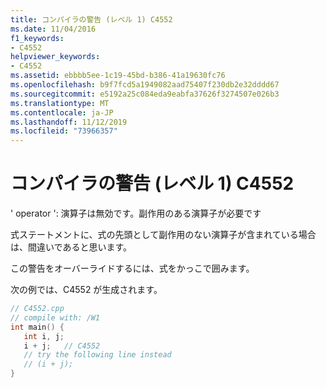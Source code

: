 ```yaml
---
title: コンパイラの警告 (レベル 1) C4552
ms.date: 11/04/2016
f1_keywords:
- C4552
helpviewer_keywords:
- C4552
ms.assetid: ebbbb5ee-1c19-45bd-b386-41a19630fc76
ms.openlocfilehash: b9f7fcd5a1949082aad75407f230db2e32dddd67
ms.sourcegitcommit: e5192a25c084eda9eabfa37626f3274507e026b3
ms.translationtype: MT
ms.contentlocale: ja-JP
ms.lasthandoff: 11/12/2019
ms.locfileid: "73966357"
---
```

# <a name="compiler-warning-level-1-c4552"></a>コンパイラの警告 (レベル 1) C4552

' operator ': 演算子は無効です。副作用のある演算子が必要です

式ステートメントに、式の先頭として副作用のない演算子が含まれている場合は、間違いであると思います。

この警告をオーバーライドするには、式をかっこで囲みます。

次の例では、C4552 が生成されます。

```cpp
// C4552.cpp
// compile with: /W1
int main() {
   int i, j;
   i + j;   // C4552
   // try the following line instead
   // (i + j);
}
```